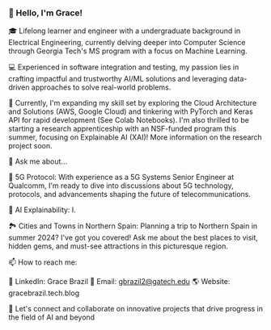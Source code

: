 ### 👋 Hello, I'm Grace!
🎓 Lifelong learner and engineer with a undergraduate background in Electrical Engineering, currently delving deeper into Computer Science through Georgia Tech's MS program with a focus on Machine Learning.

💻 Experienced in software integration and testing, my passion lies in crafting impactful and trustworthy AI/ML solutions and leveraging data-driven approaches to solve real-world problems.

🚀 Currently, I'm expanding my skill set by exploring the Cloud Architecture and Solutions (AWS, Google Cloud) and tinkering with PyTorch and Keras API for rapid development (See Colab Notebooks). I'm also thrilled to be starting a research apprenticeship with an NSF-funded program this summer, focusing on Explainable AI (XAI)! More information on the research project soon.

💬 Ask me about...

📡 5G Protocol: With experience as a 5G Systems Senior Engineer at Qualcomm, I'm ready to dive into discussions about 5G technology, protocols, and advancements shaping the future of telecommunications.

🤖 AI Explainability: I.

🏞️ Cities and Towns in Northern Spain: Planning a trip to Northern Spain in summer 2024? I've got you covered! Ask me about the best places to visit, hidden gems, and must-see attractions in this picturesque region.

📫 How to reach me:

🔗 LinkedIn: Grace Brazil
📧 Email: gbrazil2@gatech.edu
🌎 Website: gracebrazil.tech.blog

🌟 Let's connect and collaborate on innovative projects that drive progress in the field of AI and beyond

[Link to Resume]: https://drive.google.com/file/d/172ycn1lHZfdlS_jpPAbMOb7bw9SpxfCs/view?usp=drive_link


